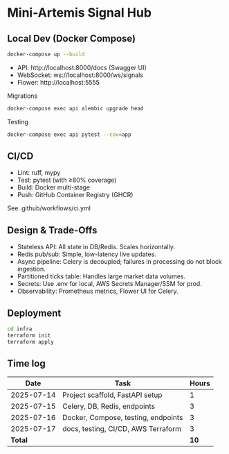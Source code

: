 # Mini-Artemis Signal Hub

## Local Dev (Docker Compose)

```bash cp .env.example .env  # Set DB and Redis URLs
docker-compose up --build
```

- API: http://localhost:8000/docs (Swagger UI)
- WebSocket: ws://localhost:8000/ws/signals
- Flower: http://localhost:5555

Migrations
```bash
docker-compose exec api alembic upgrade head
```

Testing
```bash
docker-compose exec api pytest --cov=app
```

## CI/CD
- Lint: ruff, mypy
- Test: pytest (with ≥80% coverage)
- Build: Docker multi-stage
- Push: GitHub Container Registry (GHCR)

See .github/workflows/ci.yml

## Design & Trade-Offs
- Stateless API: All state in DB/Redis. Scales horizontally.
- Redis pub/sub: Simple, low-latency live updates.
- Async pipeline: Celery is decoupled; failures in processing do not block ingestion.
- Partitioned ticks table: Handles large market data volumes.
- Secrets: Use .env for local, AWS Secrets Manager/SSM for prod.
- Observability: Prometheus metrics, Flower UI for Celery.

## Deployment
```bash 
cd infra
terraform init
terraform apply
```

## Time log
| Date       | Task                                | Hours |
| ---------- | ----------------------------------- | ----- |
| 2025-07-14 | Project scaffold, FastAPI setup     | 1     |
| 2025-07-15 | Celery, DB, Redis, endpoints        | 3     |
| 2025-07-16 | Docker, Compose, testing, endpoints | 3     |
| 2025-07-17 | docs, testing, CI/CD, AWS Terraform | 3     |
| **Total**  |                                     | **10** |
